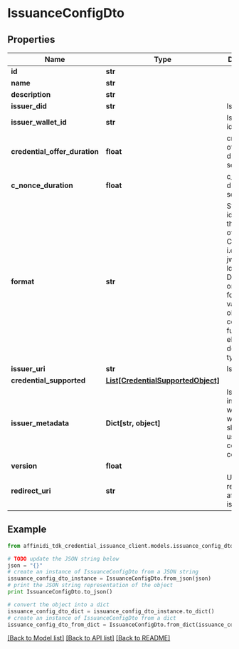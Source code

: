 # IssuanceConfigDto

## Properties

| Name                          | Type                                                                | Description                                                                                                                                                             | Notes      |
| ----------------------------- | ------------------------------------------------------------------- | ----------------------------------------------------------------------------------------------------------------------------------------------------------------------- | ---------- |
| **id**                        | **str**                                                             |                                                                                                                                                                         | [optional] |
| **name**                      | **str**                                                             |                                                                                                                                                                         | [optional] |
| **description**               | **str**                                                             |                                                                                                                                                                         | [optional] |
| **issuer_did**                | **str**                                                             | Issuer DID                                                                                                                                                              | [optional] |
| **issuer_wallet_id**          | **str**                                                             | Issuer Wallet id                                                                                                                                                        | [optional] |
| **credential_offer_duration** | **float**                                                           | credential offer duration in second                                                                                                                                     | [optional] |
| **c_nonce_duration**          | **float**                                                           | c_nonce duration in second                                                                                                                                              | [optional] |
| **format**                    | **str**                                                             | String identifying the format of this Credential, i.e., jwt_vc_json-ld or ldp_vc. Depending on the format value, the object contains further elements defining the type | [optional] |
| **issuer_uri**                | **str**                                                             | Issuer URI                                                                                                                                                              | [optional] |
| **credential_supported**      | [**List[CredentialSupportedObject]**](CredentialSupportedObject.md) |                                                                                                                                                                         | [optional] |
| **issuer_metadata**           | **Dict[str, object]**                                               | Issuer public information wallet may want to show to user during consent confirmation                                                                                   | [optional] |
| **version**                   | **float**                                                           |                                                                                                                                                                         | [optional] |
| **redirect_uri**              | **str**                                                             | Uri to be redirect to after issuance                                                                                                                                    | [optional] |

## Example

```python
from affinidi_tdk_credential_issuance_client.models.issuance_config_dto import IssuanceConfigDto

# TODO update the JSON string below
json = "{}"
# create an instance of IssuanceConfigDto from a JSON string
issuance_config_dto_instance = IssuanceConfigDto.from_json(json)
# print the JSON string representation of the object
print IssuanceConfigDto.to_json()

# convert the object into a dict
issuance_config_dto_dict = issuance_config_dto_instance.to_dict()
# create an instance of IssuanceConfigDto from a dict
issuance_config_dto_from_dict = IssuanceConfigDto.from_dict(issuance_config_dto_dict)
```

[[Back to Model list]](../README.md#documentation-for-models) [[Back to API list]](../README.md#documentation-for-api-endpoints) [[Back to README]](../README.md)
